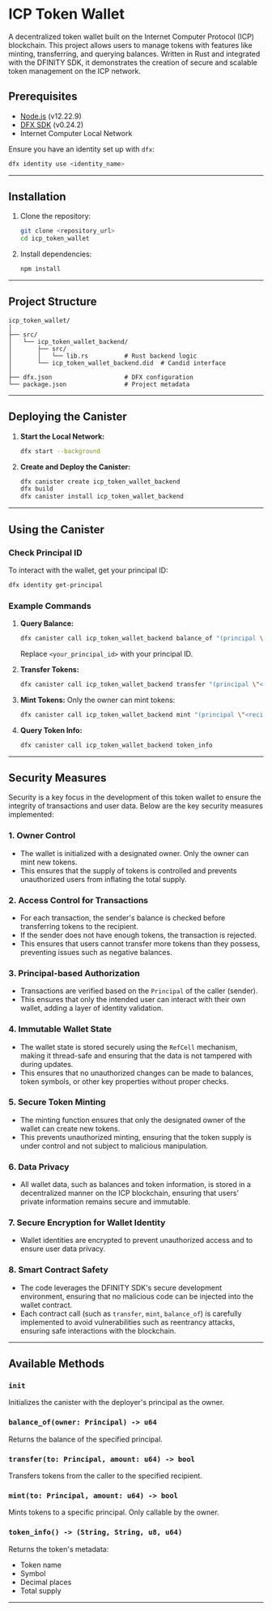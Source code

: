 
# ICP Token Wallet

A decentralized token wallet built on the Internet Computer Protocol (ICP) blockchain. This project allows users to manage tokens with features like minting, transferring, and querying balances. Written in Rust and integrated with the DFINITY SDK, it demonstrates the creation of secure and scalable token management on the ICP network.



## Prerequisites

- [Node.js](https://nodejs.org/) (v12.22.9)
- [DFX SDK](https://internetcomputer.org/docs/current/developer-docs/build/install-upgrade-remove) (v0.24.2)
- Internet Computer Local Network

Ensure you have an identity set up with `dfx`:
```bash
dfx identity use <identity_name>
```

---

## Installation

1. Clone the repository:
   ```bash
   git clone <repository_url>
   cd icp_token_wallet
   ```

2. Install dependencies:
   ```bash
   npm install
   ```

---

## Project Structure

```plaintext
icp_token_wallet/
│
├── src/
│   └── icp_token_wallet_backend/
│       ├── src/
│       │   └── lib.rs          # Rust backend logic
│       └── icp_token_wallet_backend.did  # Candid interface
│
├── dfx.json                    # DFX configuration
└── package.json                # Project metadata
```

---

## Deploying the Canister

1. **Start the Local Network:**
   ```bash
   dfx start --background
   ```

2. **Create and Deploy the Canister:**
   ```bash
   dfx canister create icp_token_wallet_backend
   dfx build
   dfx canister install icp_token_wallet_backend
   ```

---

## Using the Canister

### Check Principal ID
To interact with the wallet, get your principal ID:
```bash
dfx identity get-principal
```

### Example Commands
1. **Query Balance:**
   ```bash
   dfx canister call icp_token_wallet_backend balance_of "(principal \"<your_principal_id>\")"
   ```
   Replace `<your_principal_id>` with your principal ID.

2. **Transfer Tokens:**
   ```bash
   dfx canister call icp_token_wallet_backend transfer "(principal \"<recipient_principal_id>\", <amount>)"
   ```

3. **Mint Tokens:**
   Only the owner can mint tokens:
   ```bash
   dfx canister call icp_token_wallet_backend mint "(principal \"<recipient_principal_id>\", <amount>)"
   ```

4. **Query Token Info:**
   ```bash
   dfx canister call icp_token_wallet_backend token_info
   ```

---

## Security Measures

Security is a key focus in the development of this token wallet to ensure the integrity of transactions and user data. Below are the key security measures implemented:

### 1. **Owner Control**
   - The wallet is initialized with a designated owner. Only the owner can mint new tokens.
   - This ensures that the supply of tokens is controlled and prevents unauthorized users from inflating the total supply.

### 2. **Access Control for Transactions**
   - For each transaction, the sender's balance is checked before transferring tokens to the recipient.
   - If the sender does not have enough tokens, the transaction is rejected.
   - This ensures that users cannot transfer more tokens than they possess, preventing issues such as negative balances.

### 3. **Principal-based Authorization**
   - Transactions are verified based on the `Principal` of the caller (sender). 
   - This ensures that only the intended user can interact with their own wallet, adding a layer of identity validation.

### 4. **Immutable Wallet State**
   - The wallet state is stored securely using the `RefCell` mechanism, making it thread-safe and ensuring that the data is not tampered with during updates.
   - This ensures that no unauthorized changes can be made to balances, token symbols, or other key properties without proper checks.

### 5. **Secure Token Minting**
   - The minting function ensures that only the designated owner of the wallet can create new tokens. 
   - This prevents unauthorized minting, ensuring that the token supply is under control and not subject to malicious manipulation.

### 6. **Data Privacy**
   - All wallet data, such as balances and token information, is stored in a decentralized manner on the ICP blockchain, ensuring that users' private information remains secure and immutable.
   
### 7. **Secure Encryption for Wallet Identity**
   - Wallet identities are encrypted to prevent unauthorized access and to ensure user data privacy.

### 8. **Smart Contract Safety**
   - The code leverages the DFINITY SDK's secure development environment, ensuring that no malicious code can be injected into the wallet contract.
   - Each contract call (such as `transfer`, `mint`, `balance_of`) is carefully implemented to avoid vulnerabilities such as reentrancy attacks, ensuring safe interactions with the blockchain.

---


## Available Methods

### `init`
Initializes the canister with the deployer's principal as the owner.

### `balance_of(owner: Principal) -> u64`
Returns the balance of the specified principal.

### `transfer(to: Principal, amount: u64) -> bool`
Transfers tokens from the caller to the specified recipient.

### `mint(to: Principal, amount: u64) -> bool`
Mints tokens to a specific principal. Only callable by the owner.

### `token_info() -> (String, String, u8, u64)`
Returns the token's metadata:
- Token name
- Symbol
- Decimal places
- Total supply

---

